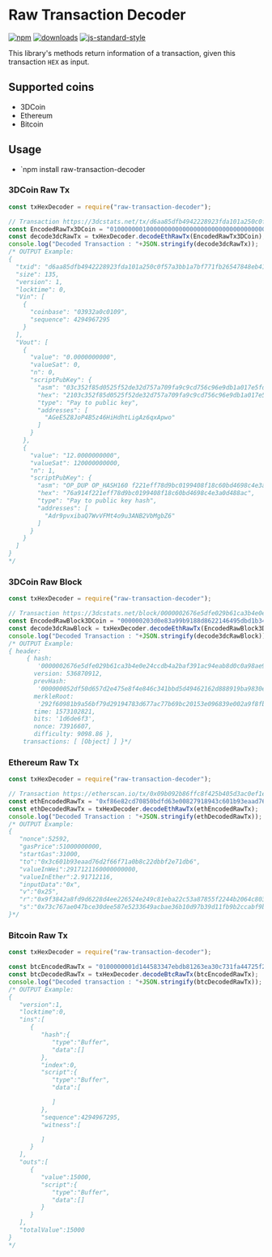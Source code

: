 # Raw Transaction Decoder
[![npm][npm-image]][npm-url]
[![downloads][downloads-image]][downloads-url]
[![js-standard-style][standard-image]][standard-url]


[npm-image]: https://img.shields.io/npm/v/3dcoin.svg?style=flat
[npm-url]: https://www.npmjs.org/package/raw-transaction-decoder

[downloads-image]: https://img.shields.io/npm/dm/3dcoin.svg?style=flat
[downloads-url]: https://www.npmjs.org/package/raw-transaction-decoder

[standard-image]: https://img.shields.io/badge/code%20style-standard-brightgreen.svg?style=flat
[standard-url]: http://standardjs.com

This library's methods return information of a transaction, given this transaction `HEX` as input.

## Supported coins

- 3DCoin
- Ethereum
- Bitcoin

## Usage

- `npm install raw-transaction-decoder


### 3DCoin Raw Tx

```javascript
const txHexDecoder = require("raw-transaction-decoder");

// Transaction https://3dcstats.net/tx/d6aa85dfb4942228923fda101a250c0f57a3bb1a7bf771fb26547848eb41ab5b -> Tool/utilities to check rawTx
const EncodedRawTx3DCoin = "01000000010000000000000000000000000000000000000000000000000000000000000000ffffffff0603932a0c0109ffffffff020000000000000000232103c352f85d0525f52de32d757a709fa9c9cd756c96e9db1a017e5fde5189562cd8ac00b08ef01b0000001976a914f221eff78d9bc0199408f18c60bd4698c4e3a0d488ac00000000";
const decode3dcRawTx = txHexDecoder.decodeEthRawTx(EncodedRawTx3DCoin);
console.log("Decoded Transaction : "+JSON.stringify(decode3dcRawTx));
/* OUTPUT Example:
{
  "txid": "d6aa85dfb4942228923fda101a250c0f57a3bb1a7bf771fb26547848eb41ab5b",
  "size": 135,
  "version": 1,
  "locktime": 0,
  "Vin": [
    {
      "coinbase": "03932a0c0109",
      "sequence": 4294967295
    }
  ],
  "Vout": [
    {
      "value": "0.0000000000",
      "valueSat": 0,
      "n": 0,
      "scriptPubKey": {
        "asm": "03c352f85d0525f52de32d757a709fa9c9cd756c96e9db1a017e5fde5189562cd8 OP_CHECKSIG",
        "hex": "2103c352f85d0525f52de32d757a709fa9c9cd756c96e9db1a017e5fde5189562cd8ac",
        "type": "Pay to public key",
        "addresses": [
          "AGeE5Z8JoP4B5z46HiHdhtLigAz6qxApwo"
        ]
      }
    },
    {
      "value": "12.0000000000",
      "valueSat": 120000000000,
      "n": 1,
      "scriptPubKey": {
        "asm": "OP_DUP OP_HASH160 f221eff78d9bc0199408f18c60bd4698c4e3a0d4 OP_EQUALVERIFY OP_CHECKSIG",
        "hex": "76a914f221eff78d9bc0199408f18c60bd4698c4e3a0d488ac",
        "type": "Pay to public key hash",
        "addresses": [
          "Adr9pvxibaQ7WvVFMt4o9u3ANB2VbMgbZ6"
        ]
      }
    }
  ]
}
*/
```

### 3DCoin Raw Block

```javascript
const txHexDecoder = require("raw-transaction-decoder");

// Transaction https://3dcstats.net/block/0000002676e5dfe029b61ca3b4e0e24ccdb4a2baf391ac94eab8d0c0a98ae917 -> Tool/utilities to check rawTx
const EncodedRawBlock3DCoin = "000000203d0e83a99b9188d8622146495dbd1b346c844e8f5e472e7d650df52d0500000044fbf8a902e03968093e1520bc697bc77a673d789491d279bf569a1b98602f29e5a4c35df3e66d1dbfe067040101000000010000000000000000000000000000000000000000000000000000000000000000ffffffff0603922a0c0101ffffffff020000000000000000232103409b22be667815da661beb29e27c1d87367dc20935bb01596776b83512f115f0ac00b08ef01b0000001976a91451c455c060d11792b1647a661e4befc9097614a588ac00000000";
const decode3dcRawBlock = txHexDecoder.decodeEthRawTx(EncodedRawBlock3DCoin);
console.log("Decoded Transaction : "+JSON.stringify(decode3dcRawBlock));
/* OUTPUT Example:
{ header:
     { hash:
        '0000002676e5dfe029b61ca3b4e0e24ccdb4a2baf391ac94eab8d0c0a98ae917',
       version: 536870912,
       prevHash:
        '000000052df50d657d2e475e8f4e846c341bbd5d49462162d888919ba9830e3d',
       merkleRoot:
        '292f60981b9a56bf79d29194783d677ac77b69bc20153e096839e002a9f8fb44',
       time: 1573102821,
       bits: '1d6de6f3',
       nonce: 73916607,
       difficulty: 9098.86 },
    transactions: [ [Object] ] }*/
```

### Ethereum Raw Tx

```javascript
const txHexDecoder = require("raw-transaction-decoder");

// Transaction https://etherscan.io/tx/0x09b092b86ffc8f425b405d3ac0ef1ec51269fa024e64b4b5778961a4d588c982 -> Tool/utilities to check rawTx
const ethEncodedRawTx = "0xf86e82cd70850bdfd63e00827918943c601b93eaad76d2f66f71a0b8c22dbbf2e71db688287bb23d4c9350008025a09f3842a8fd9d6228d4ee226524e249c81eba22c53a87855f2244b2064c8036d6a073c767ae047bce30dee587e5233649acbae36b10d97b39d11fb9b2ccabf9b925";
const ethDecodedRawTx = txHexDecoder.decodeEthRawTx(ethEncodedRawTx);
console.log("Decoded Transaction : "+JSON.stringify(ethDecodedRawTx));
/* OUTPUT Example:
{
   "nonce":52592,
   "gasPrice":51000000000,
   "startGas":31000,
   "to":"0x3c601b93eaad76d2f66f71a0b8c22dbbf2e71db6",
   "valueInWei":2917121160000000000,
   "valueInEther":2.91712116,
   "inputData":"0x",
   "v":"0x25",
   "r":"0x9f3842a8fd9d6228d4ee226524e249c81eba22c53a87855f2244b2064c8036d6",
   "s":"0x73c767ae047bce30dee587e5233649acbae36b10d97b39d11fb9b2ccabf9b925"
}*/
```

### Bitcoin Raw Tx

```javascript
const txHexDecoder = require("raw-transaction-decoder");

const btcEncodedRawTx = "0100000001d144583347ebdb81263ea30c731fa44725f23692918c0bc495df53b26ec3d7920000000000ffffffff01983a0000000000001976a914406f4066bb99985efe9d36b0ac7c4c96c799104888ac00000000";
const btcDecodedRawTx = txHexDecoder.decodeBtcRawTx(btcEncodedRawTx);
console.log("Decoded transaction : "+JSON.stringify(btcDecodedRawTx));
/* OUTPUT Example:
{
   "version":1,
   "locktime":0,
   "ins":[
      {
         "hash":{
            "type":"Buffer",
            "data":[]
         },
         "index":0,
         "script":{
            "type":"Buffer",
            "data":[

            ]
         },
         "sequence":4294967295,
         "witness":[

         ]
      }
   ],
   "outs":[
      {
         "value":15000,
         "script":{
            "type":"Buffer",
            "data":[]
         }
      }
   ],
   "totalValue":15000
}
*/

```
